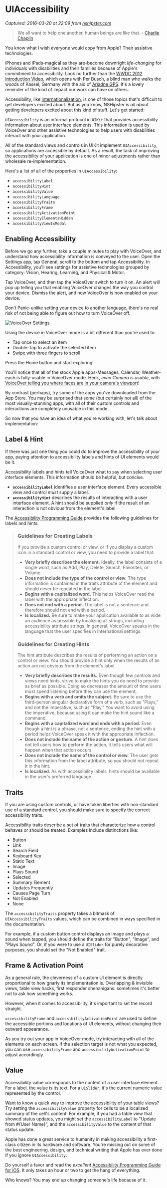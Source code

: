 # UIAccessibility

_Captured: 2016-03-20 at 22:09 from [nshipster.com](http://nshipster.com/uiaccessibility/)_

> We all want to help one another, human beings are like that. - [Charlie Chaplin](http://en.wikiquote.org/wiki/Charlie_Chaplin)

You know what I wish everyone would copy from Apple? Their assistive technologies.

iPhones and iPads-magical as they are-become downright _life-changing_ for individuals with disabilities and their families because of Apple's commitment to accessibility. Look no further than the [WWDC 2012 Introduction Video](http://www.youtube.com/watch?v=MbP_pxR5cMk), which opens with Per Busch, a blind man who walks the woods of Kassel, Germany with the aid of [Ariadne GPS](http://www.ariadnegps.eu). It's a lovely reminder of the kind of impact our work can have on others.

Accessibility, like [internationalization](http://nshipster.com/nslocale/), is one of those topics that's difficult to get developers excited about. But as you know, NSHipster is _all about_ getting developers excited about this kind of stuff. Let's get started:

`UIAccessibility` is an informal protocol in `UIKit` that provides accessibility information about user interface elements. This information is used by VoiceOver and other assistive technologies to help users with disabilities interact with your application.

All of the standard views and controls in UIKit implement `UIAccessibility`, so applications are accessible by default. As a result, the task of improving the accessibility of your application is one of minor adjustments rather than wholesale re-implementation.

Here's a list of all of the properties in `UIAccessibility`:

  * `accessibilityLabel`
  * `accessibilityHint`
  * `accessibilityValue`
  * `accessibilityLanguage`
  * `accessibilityTraits`
  * `accessibilityFrame`
  * `accessibilityActivationPoint`
  * `accessibilityElementsHidden`
  * `accessibilityViewIsModal`

## Enabling Accessibility

Before we go any further, take a couple minutes to play with VoiceOver, and understand how accessibility information is conveyed to the user. Open the Settings app, tap General, scroll to the bottom and tap Accessibility. In Accessibility, you'll see settings for assistive technologies grouped by category: Vision, Hearing, Learning, and Physical & Motor.

Tap VoiceOver, and then tap the VoiceOver switch to turn it on. An alert will pop up telling you that enabling VoiceOver changes the way you control your device. Dismiss the alert, and now VoiceOver is now enabled on your device.

Don't Panic-unlike setting your device to another language, there's no real risk of not being able to figure out how to turn VoiceOver off.

![VoiceOver Settings](http://nshipster.s3.amazonaws.com/uiaccessibility-voiceover.png)

Using the device in VoiceOver mode is a bit different than you're used to:

  * Tap once to select an item
  * Double-Tap to activate the selected item
  * Swipe with three fingers to scroll

Press the Home button and start exploring!

You'll notice that all of the stock Apple apps-Messages, Calendar, Weather-each is fully-usable in VoiceOver mode. Heck, _even Camera is usable_, with [VoiceOver telling you where faces are in your camera's viewport](http://svan.ca/blog/2012/blind/)!

By contrast (perhaps), try some of the apps you've downloaded from the App Store. You may be surprised that some (but certainly not all) of the most visually-stunning apps, with all of their custom controls and interactions are completely unusable in this mode.

So now that you have an idea of what you're working with, let's talk about implementation:

## Label & Hint

If there was just one thing you could do to improve the accessibility of your app, paying attention to accessibility labels and hints of UI elements would be it.

Accessibility labels and hints tell VoiceOver what to say when selecting user interface elements. This information should be helpful, but concise.

  * **`accessibilityLabel`** identifies a user interface element. Every accessible view and control _must_ supply a label.
  * **`accessibilityHint`** describes the results of interacting with a user interface element. A hint should be supplied _only_ if the result of an interaction is not obvious from the element's label.

The [Accessibility Programming Guide](http://developer.apple.com/library/ios/#documentation/UserExperience/Conceptual/iPhoneAccessibility/Making_Application_Accessible/Making_Application_Accessible.html) provides the following guidelines for labels and hints:

> ### Guidelines for Creating Labels
> 
> If you provide a custom control or view, or if you display a custom icon in a standard control or view, you need to provide a label that:
> 
>   * **Very briefly describes the element.** Ideally, the label consists of a single word, such as Add, Play, Delete, Search, Favorites, or Volume.
>   * **Does not include the type of the control or view.** The type information is contained in the traits attribute of the element and should never be repeated in the label.
>   * **Begins with a capitalized word.** This helps VoiceOver read the label with the appropriate inflection.
>   * **Does not end with a period.** The label is not a sentence and therefore should not end with a period.
>   * **Is localized.** Be sure to make your application available to as wide an audience as possible by localizing all strings, including accessibility attribute strings. In general, VoiceOver speaks in the language that the user specifies in International settings.
> 
> ### Guidelines for Creating Hints
> 
> The hint attribute describes the results of performing an action on a control or view. You should provide a hint only when the results of an action are not obvious from the element's label.
> 
>   * **Very briefly describes the results.** Even though few controls and views need hints, strive to make the hints you do need to provide as brief as possible. Doing so decreases the amount of time users must spend listening before they can use the element.
>   * **Begins with a verb and omits the subject.** Be sure to use the third-person singular declarative form of a verb, such as "Plays," and not the imperative, such as "Play." You want to avoid using the imperative, because using it can make the hint sound like a command.
>   * **Begins with a capitalized word and ends with a period.** Even though a hint is a phrase, not a sentence, ending the hint with a period helps VoiceOver speak it with the appropriate inflection.
>   * **Does not include the name of the action or gesture.** A hint does not tell users how to perform the action, it tells users what will happen when that action occurs.
>   * **Does not include the name of the control or view.** The user gets this information from the label attribute, so you should not repeat it in the hint.
>   * **Is localized**. As with accessibility labels, hints should be available in the user's preferred language.

## Traits

If you are using custom controls, or have taken liberties with non-standard use of a standard control, you should make sure to specify the correct accessibility traits.

Accessibility traits describe a set of traits that characterize how a control behaves or should be treated. Examples include distinctions like:

  * Button
  * Link
  * Search Field
  * Keyboard Key
  * Static Text
  * Image
  * Plays Sound
  * Selected
  * Summary Element
  * Updates Frequently
  * Causes Page Turn
  * Not Enabled
  * None

The `accessibilityTraits` property takes a bitmask of `UIAccessibilityTraits` values, which can be combined in ways specified in the documentation.

For example, if a custom button control displays an image and plays a sound when tapped, you should define the traits for "Button", "Image", and "Plays Sound". Or, if you were to use a `UISlider` for purely decorative purposes, you should set the "Not Enabled" trait.

## Frame & Activation Point

As a general rule, the cleverness of a custom UI element is directly proportional to how gnarly its implementation is. Overlapping & invisible views, table view hacks, first responder shenanigans: sometimes it's better not to ask how something works.

However, when it comes to accessibility, it's important to set the record straight.

`accessibilityFrame` and `accessibilityActivationPoint` are used to define the accessible portions and locations of UI elements, without changing their outward appearance.

As you try out your app in VoiceOver mode, try interacting with all of the elements on each screen. If the selection target is not what you expected, you can use `accessibilityFrame` and `accessibilityActivationPoint` to adjust accordingly.

## Value

Accessibility value corresponds to the content of a user interface element. For a label, the value is its text. For a `UISlider`, it's the current numeric value represented by the control.

Want to know a quick way to improve the accessibility of your table views? Try setting the `accessibilityValue` property for cells to be a localized summary of the cell's content. For example, if you had a table view that showed status updates, you might set the `accessibilityLabel` to "Update from #{User Name}", and the `accessibilityValue` to the content of that status update.

Apple has done a great service to humanity in making accessibility a first-class citizen in its hardware and software. You're missing out on some of the best engineering, design, and technical writing that Apple has ever done if you ignore `UIAccessibility`.

Do yourself a favor and read the _excellent_ [Accessibility Programming Guide for iOS](http://developer.apple.com/library/ios/#documentation/UserExperience/Conceptual/iPhoneAccessibility/Introduction/Introduction.html). It only takes an hour or two to get the hang of everything.

Who knows? You may end up changing someone's life because of it.
